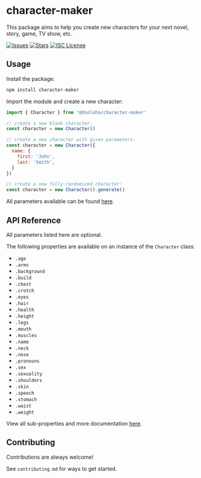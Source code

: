 # character-maker

This package aims to help you create new characters for your next novel, story, game, TV show, etc.

[![Issues](https://img.shields.io/github/issues/dsoloha/character-maker)](https://github.com/dsoloha/character-maker/issues)
[![Stars](https://img.shields.io/github/stars/dsoloha/character-maker)](https://github.com/dsoloha/character-maker/stargazers)
[![ISC License](https://img.shields.io/github/license/dsoloha/character-maker)](https://opensource.org/licenses/ISC)

## Usage

Install the package:

```sh
npm install character-maker
```

Import the module and create a new character:

```js
import { Character } from '@dsoloha/character-maker'

// create a new blank character:
const character = new Character()

// create a new character with given parameters:
const character = new Character({
  name: {
    first: 'John',
    last: 'Smith',
  }
})

// create a new fully-randomized character:
const character = new Character().generate()
```

All parameters available can be found [here](https://dsoloha.github.io/character-maker/).

## API Reference

All parameters listed here are optional.

The following properties are available on an instance of the `Character` class:

- `.age`
- `.arms`
- `.background`
- `.build`
- `.chest`
- `.crotch`
- `.eyes`
- `.hair`
- `.health`
- `.height`
- `.legs`
- `.mouth`
- `.muscles`
- `.name`
- `.neck`
- `.nose`
- `.pronouns`
- `.sex`
- `.sexuality`
- `.shoulders`
- `.skin`
- `.speech`
- `.stomach`
- `.waist`
- `.weight`

View all sub-properties and more documentation [here](https://dsoloha.github.io/character-maker/).

## Contributing

Contributions are always welcome!

See `contributing.md` for ways to get started.

